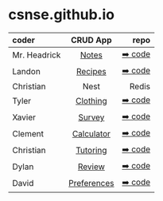 # csnse.github.io

| coder | CRUD App | repo |
| :------------------- | :----------: | ----------: |
| Mr. Headrick  | [Notes](https://master.d3rxz4q46ualig.amplifyapp.com/)     | [➡️ code](https://github.com/csn-bot)       |
| Landon     | [Recipes](https://master.d3mlatfxeg8eej.amplifyapp.com)  | [➡️ code](https://github.com/LandonB5/reactapp3)    |
| Christian  | Nest     | Redis       |
| Tyler  | [Clothing](https://master.d2bo7ras3cl1be.amplifyapp.com)     | [➡️ code](https://github.com/tmastrangelo/amplifyapp2)       |
| Xavier  | [Survey](https://master.d3e0cdy5iwwhqs.amplifyapp.com/)     | [➡️ code](https://github.com/xbb73/xsurveyapp)       |
| Clement  | [Calculator](https://master.dljqyyq8bbrg0.amplifyapp.com/)     | [➡️ code](https://github.com/Clement-Wright/redoapp2)       |
| Christian  | [Tutoring](https://master.d1qpdj5ao982pp.amplifyapp.com/)     | [➡️ code](https://github.com/cdiaz2024/tutoruiapp)       |
| Dylan  | [Review](https://master.d3c0rktuijxvux.amplifyapp.com/)     | [➡️ code](https://github.com/dbaer2025/midterm1)       |
| David  | [Preferences](https://master.d2ls4m7uqru7rh.amplifyapp.com/)     | [➡️ code](https://github.com/Daveyd423/app10)       |
